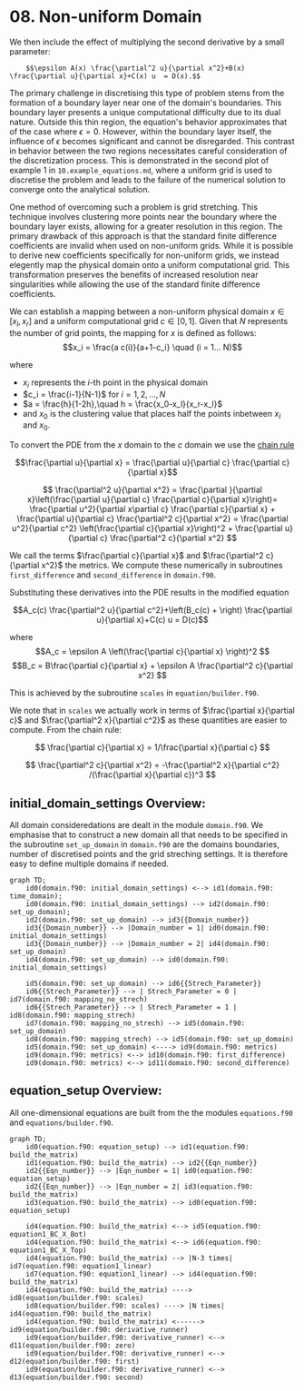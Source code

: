 # 08. Non-uniform Domain
  We then include the effect of multiplying the second derivative by a small parameter:

        $$\epsilon A(x) \frac{\partial^2 u}{\partial x^2}+B(x) \frac{\partial u}{\partial x}+C(x) u  = D(x).$$

The primary challenge in discretising this type of problem stems from the formation of a boundary layer near one of the domain's boundaries. This boundary layer presents a unique computational difficulty due to its dual nature. Outside this thin region, the equation's behavior approximates that of the case where $\epsilon = 0$. However, within the boundary layer itself, the influence of $\epsilon$ becomes significant and cannot be disregarded. This contrast in behavior between the two regions necessitates careful consideration of the discretization process. This is demonstrated in the second plot of example 1 in `10.example_equations.md`, where a uniform grid is used to discretise the problem and leads to the failure of the numerical solution to converge onto the analytical solution.

One method of overcoming such a problem is grid stretching. This technique involves clustering more points near the boundary where the boundary layer exists, allowing for a greater resolution in this region. The primary drawback of this approach is that the standard finite difference coefficients are invalid when used on non-uniform grids. While it is possible to derive new coefficients specifically for non-uniform grids, we instead elegently map the physical domain onto a uniform computational grid. This transformation preserves the benefits of increased resolution near singularities while allowing the use of the standard finite difference coefficients.

We can establish a mapping between a non-uniform physical domain $x \in [x_l, x_r]$ and a uniform computational grid $c \in [0, 1]$. Given that $N$ represents the number of grid points, the mapping for $x$ is defined as follows: 
$$x_i = \frac{a  c(i)}{a+1-c_i} \quad (i = 1... N)$$

where 
  - $x_i$ represents the $i$-th point in the physical domain
  - $c_i = \frac{i-1}{N-1}$ for $i = 1, 2, ..., N$
  - $a = \frac{h}{1-2h},\quad h = \frac{x_0-x_l}{x_r-x_l}$
  - and $x_0$ is the clustering value that places half the points inbetween $x_l$ and $x_0$.

To convert the PDE from the $x$ domain to the $c$ domain we use the [chain rule](https://en.wikipedia.org/wiki/Chain_rule)

$$\frac{\partial u}{\partial x} = \frac{\partial u}{\partial c} \frac{\partial c}{\partial x}$$

$$ \frac{\partial^2 u}{\partial x^2} = \frac{\partial }{\partial x}\left(\frac{\partial u}{\partial c} \frac{\partial c}{\partial x}\right)=  \frac{\partial u^2}{\partial x\partial c} \frac{\partial c}{\partial x} + \frac{\partial u}{\partial c} \frac{\partial^2 c}{\partial x^2} =  \frac{\partial u^2}{\partial c^2} \left(\frac{\partial c}{\partial x}\right)^2 + \frac{\partial u}{\partial c} \frac{\partial^2 c}{\partial x^2} $$

We call the terms $\frac{\partial c}{\partial x}$ and $\frac{\partial^2 c}{\partial x^2}$ the metrics. We compute these numerically in subroutines `first_difference` and `second_difference` in `domain.f90`. 

Substituting these derivatives into the PDE results in the modified equation

$$A_c(c) \frac{\partial^2 u}{\partial c^2}+\left(B_c(c) + \right) \frac{\partial u}{\partial x}+C(c) u  = D(c)$$

where 
$$A_c = \epsilon A \left(\frac{\partial c}{\partial x}  \right)^2 $$
$$B_c = B\frac{\partial c}{\partial x} + \epsilon A \frac{\partial^2 c}{\partial x^2} $$

This is achieved by the subroutine `scales` in `equation/builder.f90`. 


We note that in `scales` we actually work in terms of $\frac{\partial x}{\partial c}$ and $\frac{\partial^2 x}{\partial c^2}$ as these quantities are easier to compute. From the chain rule:

$$ \frac{\partial c}{\partial x} = 1/\frac{\partial x}{\partial c} $$

$$ \frac{\partial^2 c}{\partial x^2} = -\frac{\partial^2 x}{\partial c^2} /(\frac{\partial x}{\partial c})^3 $$

## initial_domain_settings Overview:

All domain consideredations are dealt in the module `domain.f90`. We emphasise that to construct a new domain all that needs to be specified in the subroutine `set_up_domain` in `domain.f90` are the domains boundaries, number of discretised points and the grid streching settings. It is therefore easy to define multiple domains if needed.  

```mermaid
graph TD;
    id0(domain.f90: initial_domain_settings) <--> id1(domain.f90: time_domain);
    id0(domain.f90: initial_domain_settings) --> id2(domain.f90: set_up_domain);
    id2(domain.f90: set_up_domain) --> id3{{Domain_number}}
    id3{{Domain_number}} --> |Domain_number = 1| id0(domain.f90: initial_domain_settings)
    id3{{Domain_number}} --> |Domain_number = 2| id4(domain.f90: set_up_domain)
    id4(domain.f90: set_up_domain) --> id0(domain.f90: initial_domain_settings)

    id5(domain.f90: set_up_domain) --> id6{{Strech_Parameter}}
    id6{{Strech_Parameter}} --> | Strech_Parameter = 0 | id7(domain.f90: mapping_no_strech)
    id6{{Strech_Parameter}} --> | Strech_Parameter = 1 | id8(domain.f90: mapping_strech)
    id7(domain.f90: mapping_no_strech) --> id5(domain.f90: set_up_domain)
    id8(domain.f90: mapping_strech) --> id5(domain.f90: set_up_domain)
    id5(domain.f90: set_up_domain) <----> id9(domain.f90: metrics)
    id9(domain.f90: metrics) <--> id10(domain.f90: first_difference)
    id9(domain.f90: metrics) <--> id11(domain.f90: second_difference)
```

## equation_setup Overview:

All one-dimensional equations are built from the the modules `equations.f90` and `equations/builder.f90`.

```mermaid
graph TD;
    id0(equation.f90: equation_setup) --> id1(equation.f90: build_the_matrix)
    id1(equation.f90: build_the_matrix) --> id2{{Eqn_number}}
    id2{{Eqn_number}} --> |Eqn_number = 1| id0(equation.f90: equation_setup)
    id2{{Eqn_number}} --> |Eqn_number = 2| id3(equation.f90: build_the_matrix)
    id3(equation.f90: build_the_matrix) --> id0(equation.f90: equation_setup) 

    id4(equation.f90: build_the_matrix) <--> id5(equation.f90: equation1_BC_X_Bot)
    id4(equation.f90: build_the_matrix) <--> id6(equation.f90: equation1_BC_X_Top)
    id4(equation.f90: build_the_matrix) --> |N-3 times| id7(equation.f90: equation1_linear)
    id7(equation.f90: equation1_linear) --> id4(equation.f90: build_the_matrix)
    id4(equation.f90: build_the_matrix) ----> id8(equation/builder.f90: scales)
    id8(equation/builder.f90: scales) ----> |N times| id4(equation.f90: build_the_matrix)
    id4(equation.f90: build_the_matrix) <------> id9(equation/builder.f90: derivative_runner)
    id9(equation/builder.f90: derivative_runner) <--> d11(equation/builder.f90: zero)
    id9(equation/builder.f90: derivative_runner) <--> d12(equation/builder.f90: first)
    id9(equation/builder.f90: derivative_runner) <--> d13(equation/builder.f90: second)
```


